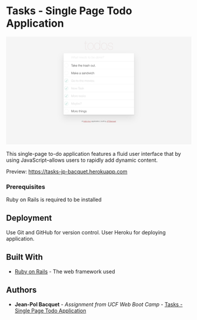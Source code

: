 # Tasks - Single Page Todo Application

![Image of Tasks](app/assets/images/tasks-preview.png)

This single-page to-do application features a fluid user interface that by using JavaScript–allows users to rapidly add dynamic content.

Preview:
https://tasks-jp-bacquet.herokuapp.com

### Prerequisites

Ruby on Rails is required to be installed



## Deployment

Use Git and GitHub for version control. User Heroku for deploying application.

## Built With

* [Ruby on Rails](https://guides.rubyonrails.org/) - The web framework used



## Authors


* **Jean-Pol Bacquet** - *Assignment from UCF Web Boot Camp* - [Tasks - Single Page Todo Application](https://github.com/jeanpolbac/tasks-jp-bacquet)
